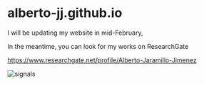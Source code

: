 # alberto-jj.github.io
I will be updating my website in mid-February,


In the meantime, you can look for my works on ResearchGate 


https://www.researchgate.net/profile/Alberto-Jaramillo-Jimenez

![signals](https://github.com/user-attachments/assets/9494a601-3fe9-4fea-a384-0362a4704141)
